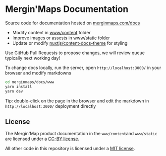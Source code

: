 # Mergin'Maps Documentation

Source code for documentation hosted on [merginmaps.com/docs](https://merginmaps.com/docs)

- Modify content in [www/content](www/content) folder 
- Improve images or assests in [www/static](www/static) folder
- Update or modify [nuxtjs/content-docs-theme](https://content.nuxtjs.org) for styling

Use GitHub Pull Requests to propose changes, we will review queue typically next working day!

To change docs locally, run the server, open `http://localhost:3000/` in your browser and modify markdowns

```bash
cd merginmaps/docs/www
yarn install
yarn dev
```

Tip: double-click on the page in the browser and edit the markdown in `http://localhost:3000/` deployment directly

## License

The Mergin'Map product documentation in the `www/content`and `www/static` are licensed under a [CC-BY license](LICENSE).

All other code in this repository is licensed under a [MIT license](LICENSE-CODE).
